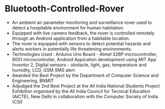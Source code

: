 # Bluetooth-Controlled-Rover

- An ambient air parameter monitoring and surveillance rover used to detect a hospitable environment for human habitation.
- Equipped with live camera feedback, the rover is controlled remotely through an Android application from a habitable location.
- The rover is equipped with sensors to detect potential hazards and alerts workers in potentially life threatening environments.
- Technologies Used : Arduino Uno Board - Atmel 328P microcontroller, 8051 microcontroller, Android Appication development using MIT App Inventor 2, Digital sensors - obstacle, light, gas, temperature and humidity, LCD, GSM SMS alert
- Awarded the Best Project by the Department of Computer Science and Engineering, BNMIT
- Adjudged the 2nd Best Project at the All India National Students Project Exhibition organised by the All India Council for Tecnical Education (AICTE), New Delhi in collaboration with the Computer Society of India (CSI)
